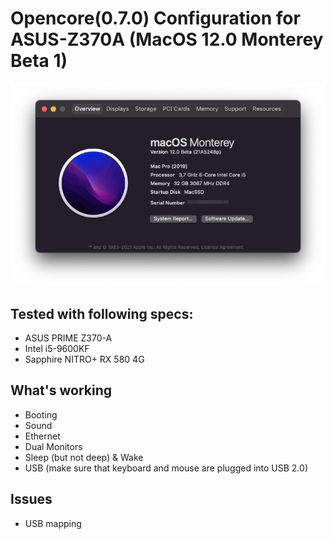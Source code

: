 # Opencore(0.7.0) Configuration for ASUS-Z370A (MacOS 12.0 Monterey Beta 1)

![About](about.png)

## Tested with following specs:

- ASUS PRIME Z370-A
- Intel i5-9600KF
- Sapphire NITRO+ RX 580 4G

## What's working
- Booting
- Sound
- Ethernet
- Dual Monitors
- Sleep (but not deep) & Wake
- USB (make sure that keyboard and mouse are plugged into USB 2.0)

## Issues
- USB mapping